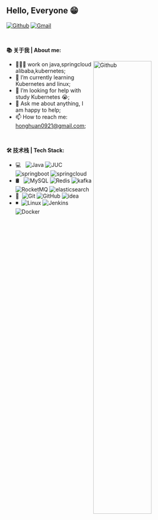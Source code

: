 <!-- Your title -->
## Hello, Everyone 😁

[![Github](https://img.shields.io/badge/-Github-000?style=flat&logo=Github&logoColor=white)](https://github.com/honghuan0921)
[![Gmail](https://img.shields.io/badge/-Gmail-c14438?style=flat&logo=Gmail&logoColor=white)](mailto:honghuan0921@gmail.com) 


&nbsp;

<!-- Talking about you -->
**📚 关于我 | About me:**

<!-- Any image aligned to the right. Beware the width -->
<img width="55%" align="right" alt="Github" src="https://raw.githubusercontent.com/onimur/.github/master/.resources/git-header.svg" />

- 👨🏽‍💻 work on java,springcloud alibaba,kubernetes;
- 🌱 I’m currently learning Kubernetes and linux; 
- 🤔 I’m looking for help with study Kubernetes 😭;
- 💬 Ask me about anything, I am happy to help;
- 📫 How to reach me: honghuan0921@gmail.com;


&nbsp;



**🛠 技术栈 | Tech Stack:** 


  - 💻 &#160; ![Java](https://img.shields.io/badge/-Java-red?style=flat&logoColor=007396) ![JUC](https://img.shields.io/badge/-并发编程-green?style=flat&logoColor=007396) ![springboot](https://img.shields.io/badge/-Springboot-bule?style=flat&logoColor=green) ![springcloud](https://img.shields.io/badge/-Springcloud-yellow?style=flat&logoColor=green)
  - 🛢 &#160; ![MySQL](https://img.shields.io/badge/-MySQL-orange?style=flat) ![Redis](https://img.shields.io/badge/-Redis-red?style=flat) ![kafka](https://img.shields.io/badge/-Kafka-9cf?style=flat) ![RocketMQ](https://img.shields.io/badge/-RocketMQ-brightgreen?style=flat) ![elasticsearch](https://img.shields.io/badge/-Elasticsearch-E5F30C?style=flat) 
  - 🔧 &#160;![Git](https://img.shields.io/badge/-Git-green?style=flat)  ![GitHub](https://img.shields.io/badge/-GitHub-BC1CE0?style=flat) ![idea](https://img.shields.io/badge/-Idea-521CE0?style=flat) 
  - ◾&#160;  ![Linux](https://img.shields.io/badge/-Linux-333333?style=flat&logoColor=E03A1C) ![Jenkins](https://img.shields.io/badge/-Jenkins-E01C9F?style=flat) ![Docker](https://img.shields.io/badge/-Docker-E01C43?style=flat)


